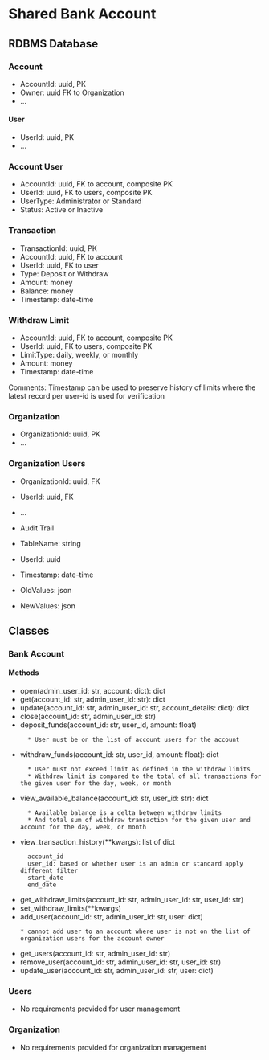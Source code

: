 # Shared Bank Account

## RDBMS Database

### Account

* AccountId: uuid, PK
* Owner: uuid FK to Organization
* ...

#### User

* UserId: uuid, PK
* ...

### Account User

* AccountId: uuid, FK to account, composite PK
* UserId: uuid, FK to users, composite PK
* UserType: Administrator or Standard
* Status: Active or Inactive

### Transaction

* TransactionId: uuid, PK
* AccountId: uuid, FK to account
* UserId: uuid, FK to user
* Type: Deposit or Withdraw
* Amount: money
* Balance: money
* Timestamp: date-time

### Withdraw Limit

* AccountId: uuid, FK to account, composite PK
* UserId: uuid, FK to users, composite PK
* LimitType: daily, weekly, or monthly
* Amount: money
* Timestamp: date-time

Comments: Timestamp can be used to preserve history of limits where the latest record per user-id is used for verification

### Organization

* OrganizationId: uuid, PK
* ...

### Organization Users

* OrganizationId: uuid, FK
* UserId: uuid, FK
* ...

* Audit Trail

* TableName: string
* UserId: uuid
* Timestamp: date-time
* OldValues: json
* NewValues: json


## Classes

### Bank Account

#### Methods

* open(admin_user_id: str, account: dict): dict
* get(account_id: str, admin_user_id: str): dict
* update(account_id: str, admin_user_id: str, account_details: dict): dict
* close(account_id: str, admin_user_id: str)
* deposit_funds(account_id: str, user_id, amount: float)
  ```
    * User must be on the list of account users for the account
  ```
* withdraw_funds(account_id: str, user_id, amount: float): dict
  ```
    * User must not exceed limit as defined in the withdraw limits
    * Withdraw limit is compared to the total of all transactions for the given user for the day, week, or month
  ```  
* view_available_balance(account_id: str, user_id: str): dict
  ```
    * Available balance is a delta between withdraw limits
    * And total sum of withdraw transaction for the given user and account for the day, week, or month
  ```
* view_transaction_history(**kwargs): list of dict
  ```
    account_id
    user_id: based on whether user is an admin or standard apply different filter
    start_date
    end_date
  ```
* get_withdraw_limits(account_id: str, admin_user_id: str, user_id: str)
* set_withdraw_limits(**kwargs)
* add_user(account_id: str, admin_user_id: str, user: dict)
  ```
  * cannot add user to an account where user is not on the list of organization users for the account owner
  ```
* get_users(account_id: str, admin_user_id: str)
* remove_user(account_id: str, admin_user_id: str, user_id: str)
* update_user(account_id: str, admin_user_id: str, user: dict)

### Users

* No requirements provided for user management

### Organization

* No requirements provided for organization management